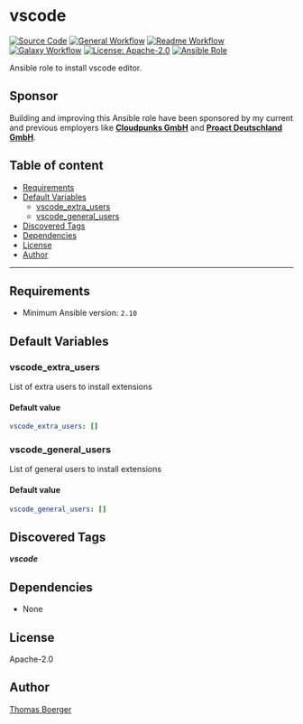 # vscode

[![Source Code](https://img.shields.io/badge/github-source%20code-blue?logo=github&amp;logoColor=white)](https://github.com/rolehippie/vscode)
[![General Workflow](https://github.com/rolehippie/vscode/actions/workflows/general.yml/badge.svg)](https://github.com/rolehippie/vscode/actions/workflows/general.yml)
[![Readme Workflow](https://github.com/rolehippie/vscode/actions/workflows/readme.yml/badge.svg)](https://github.com/rolehippie/vscode/actions/workflows/readme.yml)
[![Galaxy Workflow](https://github.com/rolehippie/vscode/actions/workflows/galaxy.yml/badge.svg)](https://github.com/rolehippie/vscode/actions/workflows/galaxy.yml)
[![License: Apache-2.0](https://img.shields.io/github/license/rolehippie/vscode)](https://github.com/rolehippie/vscode/blob/master/LICENSE)
[![Ansible Role](https://img.shields.io/badge/role-rolehippie.vscode-blue)](https://galaxy.ansible.com/rolehippie/vscode)

Ansible role to install vscode editor.

## Sponsor

Building and improving this Ansible role have been sponsored by my current and previous employers like **[Cloudpunks GmbH](https://cloudpunks.de)** and **[Proact Deutschland GmbH](https://www.proact.eu)**.

## Table of content

- [Requirements](#requirements)
- [Default Variables](#default-variables)
  - [vscode_extra_users](#vscode_extra_users)
  - [vscode_general_users](#vscode_general_users)
- [Discovered Tags](#discovered-tags)
- [Dependencies](#dependencies)
- [License](#license)
- [Author](#author)

---

## Requirements

- Minimum Ansible version: `2.10`


## Default Variables

### vscode_extra_users

List of extra users to install extensions

#### Default value

```YAML
vscode_extra_users: []
```

### vscode_general_users

List of general users to install extensions

#### Default value

```YAML
vscode_general_users: []
```

## Discovered Tags

**_vscode_**


## Dependencies

- None

## License

Apache-2.0

## Author

[Thomas Boerger](https://github.com/tboerger)
